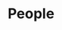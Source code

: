 ---
title: "People"
draft: false
description : "this is meta description"
type: 

sections:
  - block: people
    content:
      title: Meet the Team
      user_groups:
          - Principal Investigators
          - Researchers
          - Grad Students
          - Administration
          - Visitors
          - Alumni
      sort_by: Params.last_name
      sort_ascending: true
    design:
      show_interests: false
      show_role: true
      show_social: true
---